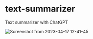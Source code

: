 # text-summarizer
Text summarizer with ChatGPT


![Screenshot from 2023-04-17 12-41-45](https://user-images.githubusercontent.com/65142149/232474722-75e59068-4fef-478e-8725-3818135f616a.png)
